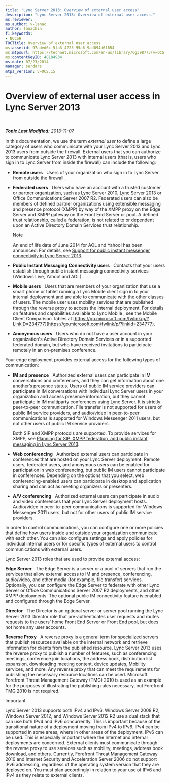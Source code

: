 ```yaml
---
title: 'Lync Server 2013: Overview of external user access'
description: "Lync Server 2013: Overview of external user access."
ms.reviewer: 
ms.author: v-lanac
author: lanachin
f1.keywords:
- NOCSH
TOCTitle: Overview of external user access
ms:assetid: 97aded6c-5fa3-4225-95a6-9ad094d61654
ms:mtpsurl: https://technet.microsoft.com/en-us/library/Gg398775(v=OCS.15)
ms:contentKeyID: 48184934
ms.date: 07/23/2014
manager: serdars
mtps_version: v=OCS.15
---
```


# Overview of external user access in Lync Server 2013

<div data-xmlns="http://www.w3.org/1999/xhtml">

<div class="topic" data-xmlns="http://www.w3.org/1999/xhtml" data-msxsl="urn:schemas-microsoft-com:xslt" data-cs="https://msdn.microsoft.com/">

<div data-asp="https://msdn2.microsoft.com/asp">



</div>

<div id="mainSection">

<div id="mainBody">

<span> </span>

_**Topic Last Modified:** 2013-11-07_

In this documentation, we use the term *external user* to define a large category of users who communicate with your Lync Server 2013 and Lync 2013 users from outside the firewall. External users that you can authorize to communicate Lync Server 2013 with internal users (that is, users who sign in to Lync Server from inside the firewall) can include the following:

  - **Remote users**   Users of your organization who sign in to Lync Server from outside the firewall.

  - **Federated users**   Users who have an account with a trusted customer or partner organization, such as Lync Server 2010, Lync Server 2013 or Office Communications Server 2007 R2. Federated users can also be members of defined partner organizations using extensible messaging and presence protocol (XMPP) by way of the XMPP proxy on the Edge Server and XMPP gateway on the Front End Server or pool. A defined trust relationship, called a federation, is not related to or dependent upon an Active Directory Domain Services trust relationship.
    
    <div>
    

    > [!NOTE]  
    > An end of life date of June 2014 for AOL and Yahoo! has been announced. For details, see <A href="lync-server-2013-support-for-public-instant-messenger-connectivity.md">Support for public instant messenger connectivity in Lync Server 2013</A>.

    
    </div>

  - **Public Instant Messaging Connectivity users**   Contacts that your users establish through public instant messaging connectivity services (Windows Live, Yahoo\! and AOL).

  - **Mobile users**   Users that are members of your organization that use a smart phone or tablet running a Lync Mobile client sign in to your internal deployment and are able to communicate with the other classes of users. The mobile user uses mobility services that are published through the reverse proxy to access the internal deployment. For details on features and capabilities available to Lync Mobile , see the Mobile Client Comparison Tables at [https://go.microsoft.com/fwlink/p/?LinkID=234777](https://go.microsoft.com/fwlink/p/?linkid=234777).

  - **Anonymous users**   Users who do not have a user account in your organization's Active Directory Domain Services or in a supported federated domain, but who have received invitations to participate remotely in an on-premises conference.

Your edge deployment provides external access for the following types of communication:

  - **IM and presence**   Authorized external users can participate in IM conversations and conferences, and they can get information about one another’s presence status. Users of public IM service providers can participate in IM conversations with individual Lync Server users in your organization and access presence information, but they cannot participate in IM multiparty conferences using Lync Server. It is strictly peer-to-peer communication. File transfer is not supported for users of public IM service providers, and audio/video in peer-to-peer communications is supported for Windows Messenger 2011 users, but not other users of public IM service providers.
    
    Both SIP and XMPP protocols are supported. To provide services for XMPP, see [Planning for SIP, XMPP federation, and public instant messaging in Lync Server 2013](lync-server-2013-planning-for-sip-xmpp-federation-and-public-instant-messaging.md).

  - **Web conferencing**   Authorized external users can participate in conferences that are hosted on your Lync Server deployment. Remote users, federated users, and anonymous users can be enabled for participation in web conferencing, but public IM users cannot participate in conferences. Depending on the options that you select, web conferencing-enabled users can participate in desktop and application sharing and can act as meeting organizers or presenters.

  - **A/V conferencing**   Authorized external users can participate in audio and video conferences that your Lync Server deployment hosts. Audio/video in peer-to-peer communications is supported for Windows Messenger 2011 users, but not for other users of public IM service providers.

In order to control communications, you can configure one or more policies that define how users inside and outside your organization communicate with each other. You can also configure settings and apply policies for individual internal users or for specific types of external users to control communications with external users.

Lync Server 2013 roles that are used to provide external access:

**Edge Server**   The Edge Server is a server or a pool of servers that run the services that allow external access to IM and presence, conferencing, audio/video, and other media (for example, file transfer) services. Optionally, you can configure the Edge Server to federate with other Lync Server or Office Communications Server 2007 R2 deployments, and other XMPP deployments. The optional public IM connectivity feature is enabled and configured through the Edge Server.

**Director**   The Director is an optional server or server pool running the Lync Server 2013 Director role that pre-authenticates user requests and routes requests to the users’ home Front End Server or Front End pool, but does not home any user accounts.

**Reverse Proxy**   A reverse proxy is a general term for specialized servers that publish resources available on the internal network and retrieve information for clients from the published resource. Lync Server 2013 uses the reverse proxy to publish a number of features, such as conferencing meetings, conference join locations, the address book, distribution list expansion, downloading meeting content, device updates, Mobility services, and more. Any reverse proxy that can meet the requirements for publishing the necessary resource locations can be used. Microsoft Forefront Threat Management Gateway (TMG) 2010 is used as an example for the purposes of illustrating the publishing rules necessary, but Forefront TMG 2010 is not required.

<div>


> [!IMPORTANT]  
> Lync Server 2013 supports both IPv4 and IPv6. Windows Server&nbsp;2008&nbsp;R2, Windows Server 2012, and Windows Server 2012 R2 use a dual stack that can use both IPv4 and IPv6 concurrently. This is important because of the transitional nature of a deployment moving from IPv4 to IPv6. IPv4 can be supported in some areas, where in other areas of the deployment, IPv6 can be used. This is especially important where the Internet and internal deployments are concerned. External clients must communicate through the reverse proxy to use services such as mobility, meetings, address book download, and others. Currently, Forefront Threat Management Gateway 2010 and Internet Security and Acceleration Server 2006 do not support IPv6 addressing, regardless of the operating system version that they are deployed on. You must plan accordingly in relation to your use of IPv6 and IPv4 as they relate to external clients.



</div>

</div>

<span> </span>

</div>

</div>

</div>

